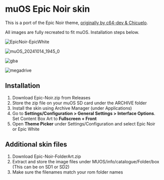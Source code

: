 # muOS Epic Noir skin

This is a port of the Epic Noir theme, [originally by c64-dev & Chicuelo](https://github.com/c64-dev/es-theme-epicnoir).

All images are fully recreated to fit muOS. Installation steps below.

![EpicNoir-EpicWhite](https://github.com/user-attachments/assets/d5143325-d1ca-40e0-ad94-e41d59ccb657)

![muOS_20241014_1945_0](https://github.com/user-attachments/assets/218b3db3-f261-4430-b05a-486ba66e637f)

![gba](https://github.com/user-attachments/assets/f3a3f21a-b351-4dcb-80a8-fbbaed7b5bcf)

![megadrive](https://github.com/user-attachments/assets/234656b4-74a2-4e76-a70b-5a6631420913)


## Installation

1. Download Epic-Noir.zip from Releases
2. Store the zip file on your muOS SD card under the ARCHIVE folder
3. Install the skin using Archive Manager (under Applications)
4. Go to **Settings/Configuration > General Settings > Interface Options**. Set Content Box Art to **Fullscreen + Front**
5. Open **Theme Picker** under Settings/Configuration and select Epic Noir or Epic White

## Additional skin files

1. Download Epic-Noir-FolderArt.zip
2. Extract and store the image files under MUOS/info/catalogue/Folder/box (This can be on SD1 or SD2)
3. Make sure the filenames match your rom folder names
